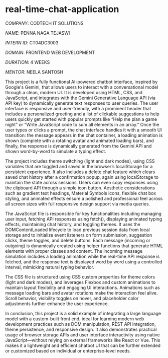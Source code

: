 # real-time-chat-application

*COMPANY*: CODTECH IT SOLUTIONS

*NAME*: PENNA NAGA TEJASWI

*INTERN ID*: CT04DG3003

*DOMAIN*: FRONTEND WEB DEVELOPMENT

*DURATION*: 4 WEEKS

*MENTOR*: NEELA SANTOSH

This project is a fully functional AI-powered chatbot interface, inspired by Google's Gemini, that allows users to interact with a conversational model through a clean, modern UI. It is developed using HTML, CSS, and JavaScript, and integrates with the Gemini Generative Language API (via API key) to dynamically generate text responses to user queries. The user interface is responsive and user-friendly, with a prominent header that includes a personalized greeting and a list of clickable suggestions to help users quickly get started with popular prompts like “Help me plan a game night” or “Write JavaScript code to sum all elements in an array.” Once the user types or clicks a prompt, the chat interface handles it with a smooth UI transition: the message appears in the chat container, a loading animation is shown (complete with a rotating avatar and animated loading bars), and finally, the response is dynamically generated from the Gemini API and shown word-by-word to simulate a typing effect.

The project includes theme switching (light and dark modes), using CSS variables that are toggled and saved in the browser’s localStorage for a persistent experience. It also includes a delete chat feature which clears saved chat history after a confirmation popup, again using localStorage to maintain the state across sessions. Users can even copy responses using the clipboard API through a simple icon button. Aesthetic considerations such as gradient text headings, Material Symbols icons, flexible chat box styling, and animated effects ensure a polished and professional feel across all screen sizes with full responsive design support via media queries.

The JavaScript file is responsible for key functionalities including managing user input, fetching API responses using fetch(), displaying animated typing effects, maintaining chat history, and toggling themes. It uses the DOMContentLoaded lifecycle to load previous session data from local storage and to initialize event listeners on form submission, suggestion clicks, theme toggles, and delete buttons. Each message (incoming or outgoing) is dynamically created using helper functions that generate HTML elements with proper classes and content. The incoming message simulation includes a loading animation while the real-time API response is fetched, and the response text is displayed word by word using a controlled interval, mimicking natural typing behavior.

The CSS file is structured using CSS custom properties for theme colors (light and dark modes), and leverages Flexbox and custom animations to maintain layout flexibility and engaging UI interactions. Animations such as message loading bars and avatar rotations make the interaction feel alive. Scroll behavior, visibility toggles on hover, and placeholder color adjustments further enhance the user experience.

In conclusion, this project is a solid example of integrating a large language model with a custom-built front end, ideal for learning modern web development practices such as DOM manipulation, REST API integration, theme persistence, and responsive design. It also demonstrates practical usage of browser storage APIs and user interface interactivity using native JavaScript—without relying on external frameworks like React or Vue. This makes it a lightweight and efficient chatbot UI that can be further extended or customized based on individual or enterprise-level needs.


